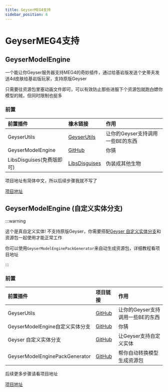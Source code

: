 ```yaml
---
title: GeyserMEG4支持
sidebar_position: 6
---
```


# GeyserMEG4支持

## GeyserModelEngine

一个能让你Geyser服务器支持MEG4的奇妙插件，通过给基岩版发送个史蒂夫发送4d皮肤给基岩版玩家，支持原版Geyser

只需要往资源包里塞动画文件即可，可以有效防止那些进服下个资源包就跑白嫖你模型的贼，但同时限制也挺多

### 前置

| 前置插件                       | 橡木链接                                                             | 作用                            |
| :---                           | :----                                                                | :---                            |
| GeyserUtils                    | [GeyserUtils](https://github.com/zimzaza4/GeyserUtils)               | 让你的Geyser支持调用一些BE的东西  |
| GeyserModelEngine              | [GitHub](https://github.com/zimzaza4/GeyserModelEngine)              | 你猜                            |
| LibsDisguises(免费版即可)       | [LibsDisguises](https://www.spigotmc.org/resources/libs-disguises-free.81/)| 伪装成其他生物             |

项目地址有简体中文，所以后续步骤我就不写了

[项目地址](https://github.com/zimzaza4/GeyserModelEngine)

## GeyserModelEngine (自定义实体分支)

:::warning

这个是真自定义实体! 不支持原版Geyser，你需要搭配[Geyser 自定义实体分支](https://github.com/zimzaza4/Geyser)和资源包一起使用才能正常工作

你可以使用`GeyserModelEnginePackGenerator`来自动生成资源包，详细教程看项目地址

:::

### 前置

| 前置插件                       | 项目链接                                                             | 作用                            |
| :---                           | :----                                                                | :---                            |
| GeyserUtils                    | [GitHub](https://github.com/zimzaza4/GeyserUtils)                    | 让你的Geyser支持调用一些BE的东西  |
| GeyserModelEngine自定义实体分支 | [GitHub](https://github.com/zimzaza4/GeyserModelEngine/tree/custom-entity)| 你猜                        |
| Geyser 自定义实体分支           | [GitHub](https://github.com/zimzaza4/Geyser)                         | 让Geyser支持自定义实体            |
| GeyserModelEnginePackGenerator | [GitHub](https://github.com/zimzaza4/GeyserModelEnginePackGenerator) | 帮你自动转换模型生成资源包        |

后续更多步骤请看项目地址

[项目地址](https://github.com/zimzaza4/GeyserModelEngine/tree/custom-entity)
